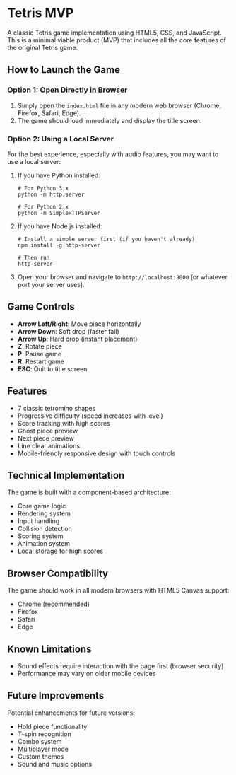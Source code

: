# Tetris MVP

A classic Tetris game implementation using HTML5, CSS, and JavaScript. This is a minimal viable product (MVP) that includes all the core features of the original Tetris game.

## How to Launch the Game

### Option 1: Open Directly in Browser

1. Simply open the `index.html` file in any modern web browser (Chrome, Firefox, Safari, Edge).
2. The game should load immediately and display the title screen.

### Option 2: Using a Local Server

For the best experience, especially with audio features, you may want to use a local server:

1. If you have Python installed:
   ```
   # For Python 3.x
   python -m http.server
   
   # For Python 2.x
   python -m SimpleHTTPServer
   ```

2. If you have Node.js installed:
   ```
   # Install a simple server first (if you haven't already)
   npm install -g http-server
   
   # Then run
   http-server
   ```

3. Open your browser and navigate to `http://localhost:8000` (or whatever port your server uses).

## Game Controls

- **Arrow Left/Right**: Move piece horizontally
- **Arrow Down**: Soft drop (faster fall)
- **Arrow Up**: Hard drop (instant placement)
- **Z**: Rotate piece
- **P**: Pause game
- **R**: Restart game
- **ESC**: Quit to title screen

## Features

- 7 classic tetromino shapes
- Progressive difficulty (speed increases with level)
- Score tracking with high scores
- Ghost piece preview
- Next piece preview
- Line clear animations
- Mobile-friendly responsive design with touch controls

## Technical Implementation

The game is built with a component-based architecture:

- Core game logic
- Rendering system
- Input handling
- Collision detection
- Scoring system
- Animation system
- Local storage for high scores

## Browser Compatibility

The game should work in all modern browsers with HTML5 Canvas support:
- Chrome (recommended)
- Firefox
- Safari
- Edge

## Known Limitations

- Sound effects require interaction with the page first (browser security)
- Performance may vary on older mobile devices

## Future Improvements

Potential enhancements for future versions:
- Hold piece functionality
- T-spin recognition
- Combo system
- Multiplayer mode
- Custom themes
- Sound and music options 